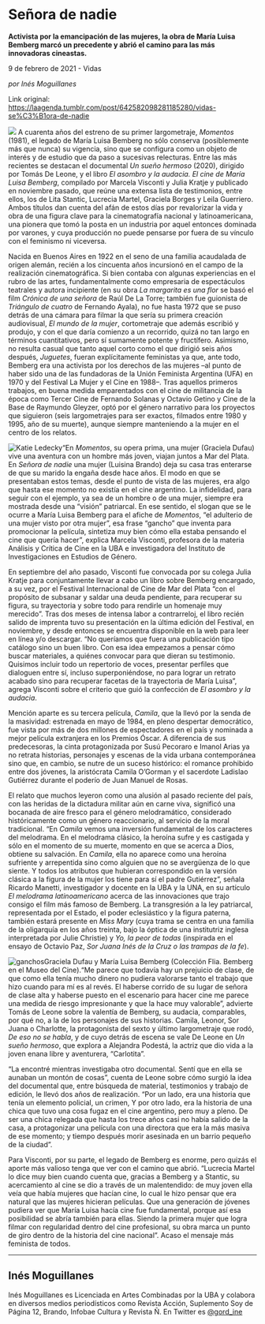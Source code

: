 # Señora de nadie

**Activista por la emancipación de las mujeres, la obra de María Luisa Bemberg marcó un precedente y abrió el camino para las más innovadoras cineastas.**

9 de febrero de 2021 - Vidas

_por Inés Moguillanes_

Link original: https://laagenda.tumblr.com/post/642582098281185280/vidas-se%C3%B1ora-de-nadie

![](https://64.media.tumblr.com/d33a342deac40ee0d99e4e8a3c2be973/46597739a86f4f0b-73/s500x750/2452b2b2c1724451fa78b68029a8683b1d0c78d5.jpg)
A cuarenta años del estreno de su primer largometraje, *Momentos* (1981), el legado de María Luisa Bemberg no sólo conserva (posiblemente más que nunca) su vigencia, sino que se configura como un objeto de interés y de estudio que da paso a sucesivas relecturas. Entre las más recientes se destacan el documental *Un sueño hermoso* (2020), dirigido por Tomás De Leone, y el libro *El asombro y la audacia. El cine de María Luisa Bemberg*, compilado por Marcela Visconti y Julia Kratje y publicado en noviembre pasado, que reúne una extensa lista de testimonios, entre ellos, los de Lita Stantic, Lucrecia Martel, Graciela Borges y Leila Guerriero. Ambos títulos dan cuenta del afán de estos días por revalorizar la vida y obra de una figura clave para la cinematografía nacional y latinoamericana, una pionera que tomó la posta en un industria por aquel entonces dominada por varones, y cuya producción no puede pensarse por fuera de su vínculo con el feminismo ni viceversa. 

Nacida en Buenos Aires en 1922 en el seno de una familia acaudalada de origen alemán, recién a los cincuenta años incursionó en el campo de la realización cinematográfica. Si bien contaba con algunas experiencias en el rubro de las artes, fundamentalmente como empresaria de espectáculos teatrales y autora incipiente (en su obra *La margarita es una flor* se basó el film *Crónica de una señora* de Raúl De La Torre; también fue guionista de *Triángulo de cuatro* de Fernando Ayala), no fue hasta 1972 que se puso detrás de una cámara para filmar la que sería su primera creación audiovisual, *El mundo de la mujer*, cortometraje que además escribió y produjo, y con el que daría comienzo a un recorrido, quizá no tan largo en términos cuantitativos, pero sí sumamente potente y fructífero. Asimismo, no resulta casual que tanto aquel corto como el que dirigió seis años después, *Juguetes*, fueran explícitamente feministas ya que, ante todo, Bemberg era una activista por los derechos de las mujeres –al punto de haber sido una de las fundadoras de la Unión Feminista Argentina (UFA) en 1970 y del Festival La Mujer y el Cine en 1988–. Tras aquellos primeros trabajos, en buena medida emparentados con el cine de militancia de la época como Tercer Cine de Fernando Solanas y Octavio Getino y Cine de la Base de Raymundo Gleyzer, optó por el género narrativo para los proyectos que siguieron (seis largometrajes para ser exactos, filmados entre 1980 y 1995, año de su muerte), aunque siempre manteniendo a la mujer en el centro de los relatos.

![Katie Ledecky](https://64.media.tumblr.com/fef3e16a072cb907595e96facef2a39a/46597739a86f4f0b-5f/s400x600/5d3b2ba85ac95f343c8c9b067f9ddd2cc15c4183.jpg)“En *Momentos*, su opera prima, una mujer (Graciela Dufau) vive una aventura con un hombre más joven, viajan juntos a Mar del Plata. En *Señora de nadie* una mujer (Luisina Brando) deja su casa tras enterarse de que su marido la engaña desde hace años. El modo en que se presentaban estos temas, desde el punto de vista de las mujeres, era algo que hasta ese momento no existía en el cine argentino. La infidelidad, para seguir con el ejemplo, ya sea de un hombre o de una mujer, siempre era mostrada desde una “visión” patriarcal. En ese sentido, el slogan que se le ocurre a María Luisa Bemberg para el afiche de *Momentos*, “el adulterio de una mujer visto por otra mujer”, esa frase “gancho” que inventa para promocionar la película, sintetiza muy bien cómo ella estaba pensando el cine que quería hacer”, explica Marcela Visconti, profesora de la materia Análisis y Crítica de Cine en la UBA e investigadora del Instituto de Investigaciones en Estudios de Género.

En septiembre del año pasado, Visconti fue convocada por su colega Julia Kratje para conjuntamente llevar a cabo un libro sobre Bemberg encargado, a su vez, por el Festival Internacional de Cine de Mar del Plata “con el propósito de subsanar y saldar una deuda pendiente, para recuperar su figura, su trayectoria y sobre todo para rendirle un homenaje muy merecido”. Tras dos meses de intensa labor a contrarreloj, el libro recién salido de imprenta tuvo su presentación en la última edición del Festival, en noviembre, y desde entonces se encuentra disponible en la web para leer en línea y/o descargar. “No queríamos que fuera una publicación tipo catálogo sino un buen libro. Con esa idea empezamos a pensar cómo buscar materiales, a quiénes convocar para que dieran su testimonio. Quisimos incluir todo un repertorio de voces, presentar perfiles que dialoguen entre sí, incluso superponiéndose, no para lograr un retrato acabado sino para recuperar facetas de la trayectoria de María Luisa”, agrega Visconti sobre el criterio que guió la confección de *El asombro y la audacia*.

Mención aparte es su tercera película, *Camila*, que la llevó por la senda de la masividad: estrenada en mayo de 1984, en pleno despertar democrático, fue vista por más de dos millones de espectadores en el país y nominada a mejor película extranjera en los Premios Óscar. A diferencia de sus predecesoras, la cinta protagonizada por Susú Pecoraro e Imanol Arias ya no retrata historias, personajes y escenas de la vida urbana contemporánea sino que, en cambio, se nutre de un suceso histórico: el romance prohibido entre dos jóvenes, la aristócrata Camila O’Gorman y el sacerdote Ladislao Gutiérrez durante el poderío de Juan Manuel de Rosas.

El relato que muchos leyeron como una alusión al pasado reciente del país, con las heridas de la dictadura militar aún en carne viva, significó una bocanada de aire fresco para el género melodramático, considerado históricamente como un género reaccionario, al servicio de la moral tradicional. “En *Camila* vemos una inversión fundamental de los caracteres del melodrama. En el melodrama clásico, la heroína sufre y es castigada y sólo en el momento de su muerte, momento en que se acerca a Dios, obtiene su salvación. En *Camila*, ella no aparece como una heroína sufriente y arrepentida sino como alguien que no se avergüenza de lo que siente. Y todos los atributos que hubieran correspondido en la versión clásica a la figura de la mujer los tiene para sí el padre Gutiérrez”, señala Ricardo Manetti, investigador y docente en la UBA y la UNA, en su artículo *El melodrama latinoamericano* acerca de las innovaciones que trajo consigo el film más famoso de Bemberg. La transgresión a la ley patriarcal, representada por el Estado, el poder eclesiástico y la figura paterna, también estará presente en *Miss Mary* (cuya trama se centra en una familia de la oligarquía en los años treinta, bajo la óptica de una institutriz inglesa interpretada por Julie Christie) y *Yo, la peor de todas* (inspirada en el ensayo de Octavio Paz, *Sor Juana Inés de la Cruz o las trampas de la fe*).

![ganchos](https://64.media.tumblr.com/30efbb3e183f188610aaf02431b38fba/46597739a86f4f0b-d7/s500x750/4bafae0b26881a4912d154bfc287d0e33abf94cf.jpg)Graciela Dufau y María Luisa Bemberg (Colección Flia. Bemberg en el Museo del Cine).“Me parece que todavía hay un prejuicio de clase, de que como ella tenía mucho dinero no pudiera valorarse tanto el trabajo que hizo cuando para mí es al revés. El haberse corrido de su lugar de señora de clase alta y haberse puesto en el escenario para hacer cine me parece una medida de riesgo impresionante y que la hace muy valorable”, advierte Tomás de Leone sobre la valentía de Bemberg, su audacia, comparables, por qué no, a la de los personajes de sus historias. Camila, Leonor, Sor Juana o Charlotte, la protagonista del sexto y último largometraje que rodó, *De eso no se habla*, y de cuyo detrás de escena se vale De Leone en *Un sueño hermoso*, que explora a Alejandra Podestá, la actriz que dio vida a la joven enana libre y aventurera, “Carlotita”.

“La encontré mientras investigaba otro documental. Sentí que en ella se aunaban un montón de cosas”, cuenta de Leone sobre cómo surgió la idea del documental que, entre búsqueda de material, testimonios y trabajo de edición, le llevó dos años de realización. “Por un lado, era una historia que tenía un elemento policial, un crimen, Y por otro lado, era la historia de una chica que tuvo una cosa fugaz en el cine argentino, pero muy a pleno. De ser una chica relegada que hasta los trece años casi no había salido de la casa, a protagonizar una película con una directora que era la más masiva de ese momento; y tiempo después morir asesinada en un barrio pequeño de la ciudad”. 

Para Visconti, por su parte, el legado de Bemberg es enorme, pero quizás el aporte más valioso tenga que ver con el camino que abrió. “Lucrecia Martel lo dice muy bien cuando cuenta que, gracias a Bemberg y a Stantic, su acercamiento al cine se dio a través de un malentendido: de muy joven ella veía que había mujeres que hacían cine, lo cual le hizo pensar que era natural que las mujeres hicieran películas. Que una generación de jóvenes pudiera ver que María Luisa hacía cine fue fundamental, porque así esa posibilidad se abría también para ellas. Siendo la primera mujer que logra filmar con regularidad dentro del cine profesional, su obra marca un punto de giro dentro de la historia del cine nacional”. Acaso el mensaje más feminista de todos. 

  




---

Inés Moguillanes
----------------

 Inés Moguillanes es Licenciada en Artes Combinadas por la UBA y colabora en diversos medios periodísticos como Revista Acción, Suplemento Soy de Página 12, Brando, Infobae Cultura y Revista Ñ. En Twitter es [@gord\_ine](https://twitter.com/gord_ine%20) 

